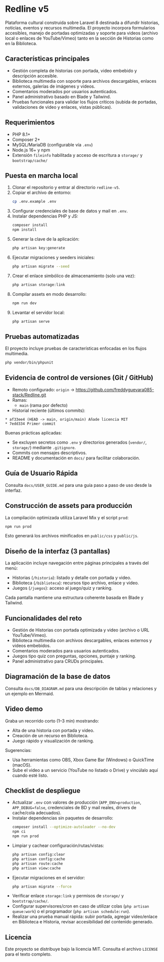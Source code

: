 # Redline v5

Plataforma cultural construida sobre Laravel 8 destinada a difundir historias, noticias, eventos y recursos multimedia. El proyecto incorpora formularios accesibles, manejo de portadas optimizadas y soporte para videos (archivo local o enlaces de YouTube/Vimeo) tanto en la sección de Historias como en la Biblioteca.

## Características principales

- Gestión completa de historias con portada, video embebido y descripción accesible.
- Biblioteca multimedia con soporte para archivos descargables, enlaces externos, galerías de imágenes y videos.
- Comentarios moderados por usuarios autenticados.
- Panel administrativo basado en Blade y Tailwind.
- Pruebas funcionales para validar los flujos críticos (subida de portadas, validaciones de video y enlaces, vistas públicas).

## Requerimientos

- PHP 8.1+
- Composer 2+
- MySQL/MariaDB (configurable vía `.env`)
- Node.js 16+ y npm
- Extensión `fileinfo` habilitada y acceso de escritura a `storage/` y `bootstrap/cache/`

## Puesta en marcha local

1. Clonar el repositorio y entrar al directorio `redline-v5`.
2. Copiar el archivo de entorno:
	```bash
	cp .env.example .env
	```
3. Configurar credenciales de base de datos y mail en `.env`.
4. Instalar dependencias PHP y JS:
	```bash
	composer install
	npm install
	```
5. Generar la clave de la aplicación:
	```bash
	php artisan key:generate
	```
6. Ejecutar migraciones y seeders iniciales:
	```bash
	php artisan migrate --seed
	```
7. Crear el enlace simbólico de almacenamiento (solo una vez):
	```bash
	php artisan storage:link
	```
8. Compilar assets en modo desarrollo:
	```bash
	npm run dev
	```
9. Levantar el servidor local:
	```bash
	php artisan serve
	```

## Pruebas automatizadas

El proyecto incluye pruebas de características enfocadas en los flujos multimedia.

```bash
php vendor/bin/phpunit
```

## Evidencia de control de versiones (Git / GitHub)

- Remoto configurado: `origin` → https://github.com/freddyguevara085-stack/Redline.git
- Ramas:
	- `main` (rama por defecto)
- Historial reciente (últimos commits):

```
* af33ee4 (HEAD -> main, origin/main) Añade licencia MIT
* 7edd334 Primer commit
```

Buenas prácticas aplicadas:
- Se excluyen secretos como `.env` y directorios generados (`vendor/`, `storage/`) mediante `.gitignore`.
- Commits con mensajes descriptivos.
- README y documentación en `docs/` para facilitar colaboración.

## Guía de Usuario Rápida

Consulta `docs/USER_GUIDE.md` para una guía paso a paso de uso desde la interfaz.

## Construcción de assets para producción

La compilación optimizada utiliza Laravel Mix y el script `prod`:

```bash
npm run prod
```

Esto generará los archivos minificados en `public/css` y `public/js`.

## Diseño de la interfaz (3 pantallas)

La aplicación incluye navegación entre páginas principales a través del menú:
- Historias (`/historia`): listado y detalle con portada y video.
- Biblioteca (`/biblioteca`): recursos tipo archivo, enlace y video.
- Juegos (`/juegos`): acceso al juego/quiz y ranking.

Cada pantalla mantiene una estructura coherente basada en Blade y Tailwind.

## Funcionalidades del reto

- Gestión de Historias con portada optimizada y video (archivo o URL YouTube/Vimeo).
- Biblioteca multimedia con archivos descargables, enlaces externos y videos embebidos.
- Comentarios moderados para usuarios autenticados.
- Juegos tipo quiz con preguntas, opciones, puntaje y ranking.
- Panel administrativo para CRUDs principales.

## Diagramación de la base de datos

Consulta `docs/DB_DIAGRAM.md` para una descripción de tablas y relaciones y un ejemplo en Mermaid.

## Video demo

Graba un recorrido corto (1–3 min) mostrando:
- Alta de una historia con portada y video.
- Creación de un recurso en Biblioteca.
- Juego rápido y visualización de ranking.

Sugerencias:
- Usa herramientas como OBS, Xbox Game Bar (Windows) o QuickTime (macOS).
- Sube el video a un servicio (YouTube no listado o Drive) y vincúlalo aquí cuando esté listo.

## Checklist de despliegue

- Actualizar `.env` con valores de producción (`APP_ENV=production`, `APP_DEBUG=false`, credenciales de BD y mail reales, drivers de cache/cola adecuados).
- Instalar dependencias sin paquetes de desarrollo:
  ```bash
  composer install --optimize-autoloader --no-dev
  npm ci
  npm run prod
  ```
- Limpiar y cachear configuración/rutas/vistas:
  ```bash
  php artisan config:clear
  php artisan config:cache
  php artisan route:cache
  php artisan view:cache
  ```
- Ejecutar migraciones en el servidor:
  ```bash
  php artisan migrate --force
  ```
- Verificar enlace `storage:link` y permisos de `storage/` y `bootstrap/cache/`.
- Configurar supervisores/cron en caso de utilizar colas (`php artisan queue:work`) o el programador (`php artisan schedule:run`).
- Realizar una prueba manual rápida: subir portada, agregar video/enlace en Biblioteca e Historia, revisar accesibilidad del contenido generado.

## Licencia

Este proyecto se distribuye bajo la licencia MIT. Consulta el archivo `LICENSE` para el texto completo.
